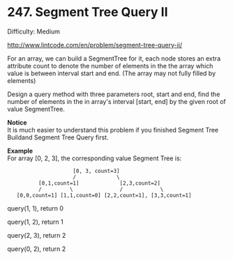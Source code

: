 # 247. Segment Tree Query II

Difficulty: Medium

http://www.lintcode.com/en/problem/segment-tree-query-ii/

For an array, we can build a SegmentTree for it, each node stores an extra attribute count to denote the number of elements in the the array which value is between interval start and end. (The array may not fully filled by elements)

Design a query method with three parameters root, start and end, find the number of elements in the in array's interval [start, end] by the given root of value SegmentTree.

**Notice**  
It is much easier to understand this problem if you finished Segment Tree Buildand Segment Tree Query first.

**Example**  
For array [0, 2, 3], the corresponding value Segment Tree is:
```
                     [0, 3, count=3]
                     /             \
          [0,1,count=1]             [2,3,count=2]
          /         \               /            \
   [0,0,count=1] [1,1,count=0] [2,2,count=1], [3,3,count=1]
```
query(1, 1), return 0

query(1, 2), return 1

query(2, 3), return 2

query(0, 2), return 2
